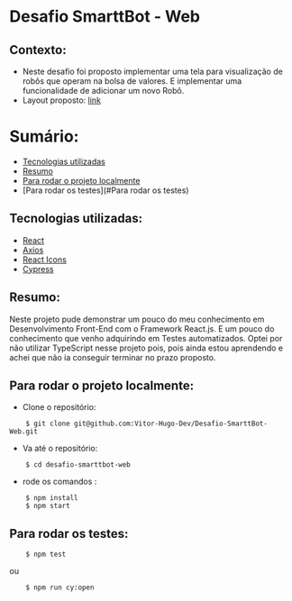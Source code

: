 # Desafio SmarttBot - Web

## Contexto:

- Neste desafio foi proposto implementar uma tela para visualização de robôs que operam na bolsa de valores. E implementar uma funcionalidade de adicionar um novo Robô.
- Layout proposto: [link](https://www.figma.com/file/uYrpLDKFU2JcuFJM9uPyri/Teste-Front-end?node-id=0%3A1)


# Sumário:
- [Tecnologias utilizadas](#Tecnologias-utilizadas)
- [Resumo](#Resumo)
- [Para rodar o projeto localmente](#Para-rodar-o-projeto-localmente)
- [Para rodar os testes](#Para rodar os testes)

## Tecnologias utilizadas:

- [React](https://pt-br.reactjs.org/docs/getting-started.html)
- [Axios](https://www.npmjs.com/package/axios)
- [React Icons](https://react-icons.github.io/react-icons/)
- [Cypress](https://docs.cypress.io/guides/overview/why-cypress)

## Resumo:

Neste projeto pude demonstrar um pouco do meu conhecimento em Desenvolvimento Front-End com o Framework React.js. E um pouco do conhecimento que venho adquirindo em Testes automatizados. Optei por não utilizar TypeScript nesse projeto pois, pois ainda estou aprendendo e achei que não ia conseguir terminar no prazo proposto.

## Para rodar o projeto localmente:

- Clone o repositório:
```
	$ git clone git@github.com:Vitor-Hugo-Dev/Desafio-SmarttBot-Web.git
```
- Va até o repositório: 
```
	$ cd desafio-smarttbot-web
```
- rode os comandos :
```
	$ npm install
	$ npm start
```

## Para rodar os testes:

```
	$ npm test
```
ou

```
	$ npm run cy:open
```
